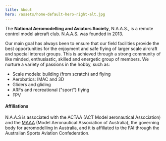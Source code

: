 ```yaml
---
title: About
hero: /assets/home-default-hero-right-alt.jpg
---
```


The **National Aeromodelling and Aviators Society**, N.A.A.S.,
is a remote control model aircraft club. N.A.A.S. was founded in 2013.

Our main goal has always been to ensure that our field facilities provide the
best opportunities for the enjoyment and safe flying of larger scale aircraft
and special interest groups. This is achieved through a strong community of
like minded, enthusiastic, skilled and energetic group of members. 
We nurture a variety of passions in the hobby, such as:

- Scale models: building (from scratch) and flying
- Aerobatics: IMAC and 3D
- Gliders and gliding
- ARFs and recreational ("sport") flying 
- FPV

#### Affiliations

N.A.A.S is associated with the ACTAA (ACT Model aeronautical Association) and
the [MAAA](https://www.maaa.asn.au) (Model Aeronautical Association of Australia), the
governing body for aeromodelling in Australia, and it is affiliated to the FAI
through the Australian Sports Aviation Confederation.


